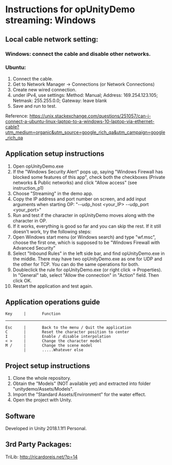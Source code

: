 # Instructions for opUnityDemo streaming: Windows

## Local cable network setting: 
### Windows: connect the cable and disable other networks. 
### Ubuntu: 
1. Connect the cable. 
2. Get to Network Manager -> Connections (or Network Connections)
3. Create new wired connection. 
4. under iPv4, use settings: 
	Method: Manual;
	Address: 169.254.123.105;
	Netmask: 255.255.0.0;
	Gateway: leave blank
5. Save and run to test.

Reference: https://unix.stackexchange.com/questions/251057/can-i-connect-a-ubuntu-linux-laptop-to-a-windows-10-laptop-via-ethernet-cable?utm_medium=organic&utm_source=google_rich_qa&utm_campaign=google_rich_qa

## Application setup instructions
1. Open opUnityDemo.exe
2. If the "Windows Security Alert" pops up, saying "Windows Firewall has blocked some features of this app", check both the checkboxes (Private networks & Public networks) and click "Allow access" (see instruction_p1)
3. Choose "Streaming" in the demo app. 
4. Copy the IP address and port number on screen, and add input arguments when starting OP: "--udp_host <your_IP> --udp_port <your_port>"
5. Run and test if the character in opUnityDemo moves along with the character in OP. 
6. If it works, everything is good so far and you can skip the rest. If it still doesn't work, try the following steps:
7. Open Windows start menu (or Windows search) and type "wf.msc", choose the first one, which is supposed to be "Windows Firewall with Advanced Security"
8. Select "Inbound Rules" in the left side bar, and find opUnityDemo.exe in the middle. There may have two opUnityDemo.exe as one for UDP and the other for TCP. You can do the same operations for both. 
9. Doubleclick the rule for opUnityDemo.exe (or right click -> Properties). In "General" tab, select "Allow the connection" in "Action" field. Then click OK. 
10. Restart the application and test again. 

## Application operations guide
	Key		|		Function
-----------------------------------------------------
	Esc		|		Back to the menu / Quit the application
	C 		|		Reset the character position to center
	I 		|		Enable / disable interpolation
	< >		|		Change the character model
	M /		|		Change the scene model
			|		.....Whatever else

## Project setup instructions
1. Clone the whole repository.
2. Obtain the "Models" (NOT available yet) and extracted into folder "unitydemo/Assets/Models".
3. Import the "Standard Assets/Environment" for the water effect. 
3. Open the project with Unity.

## Software
Developed in Unity 2018.1.1f1 Personal.

## 3rd Party Packages:
TriLib: http://ricardoreis.net/?p=14